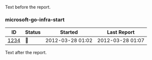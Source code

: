 Text before the report.

<!-- BEGIN section generated by go-infra './cmd/releasego report'. -->

### microsoft-go-infra-start

| ID | Status | Started | Last Report |
| --- | --- | --- | --- |
| [1234](https://example.org/) | 🏃 | 2012-03-28 01:02 | 2012-03-28 01:07 |

<!-- DATA [
  {
    "ID": "1234",
    "Version": "",
    "Name": "microsoft-go-infra-start",
    "URL": "https://example.org/",
    "Symbol": "🏃",
    "LastUpdate": "2012-03-28T01:07:03Z",
    "StartTime": "2012-03-28T01:02:03Z"
  }
] DATA -->
<!-- END section generated by go-infra './cmd/releasego report'. -->

Text after the report.
